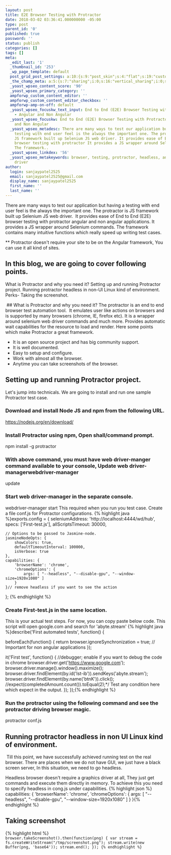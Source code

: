 ```yaml
---
layout: post
title: E2E Browser Testing with Protractor
date: 2018-03-02 03:36:41.000000000 -05:00
type: post
parent_id: '0'
published: true
password: ''
status: publish
categories: []
tags: []
meta:
  _edit_last: '1'
  _thumbnail_id: '253'
  _wp_page_template: default
  post_grid_post_settings: a:10:{s:9:"post_skin";s:4:"flat";s:19:"custom_thumb_source";s:91:"http://abyte.stream/wp-content/plugins/post-grid/assets/frontend/css/images/placeholder.png";s:17:"font_awesome_icon";s:0:"";s:23:"font_awesome_icon_color";s:7:"#737272";s:22:"font_awesome_icon_size";s:4:"50px";s:17:"custom_youtube_id";s:0:"";s:15:"custom_vimeo_id";s:0:"";s:21:"custom_dailymotion_id";s:0:"";s:14:"custom_mp3_url";s:0:"";s:20:"custom_soundcloud_id";s:0:"";}
  _the_champ_meta: a:5:{s:7:"sharing";i:0;s:16:"vertical_sharing";i:0;s:7:"counter";i:0;s:16:"vertical_counter";i:0;s:11:"fb_comments";i:0;}
  _yoast_wpseo_content_score: '90'
  _yoast_wpseo_primary_category: ''
  ampforwp_custom_content_editor: ''
  ampforwp_custom_content_editor_checkbox: ''
  ampforwp-amp-on-off: default
  _yoast_wpseo_focuskw_text_input: End to End (E2E) Browser Testing with Protractor
    - Angular and Non Angular
  _yoast_wpseo_focuskw: End to End (E2E) Browser Testing with Protractor - Angular
    and Non Angular
  _yoast_wpseo_metadesc: There are many ways to test our application but having a
    testing with end user feel is the always the important one. The protractor is
    JS framework built up Selenium JS web driver. It provides ease of End to End (E2E)
    browser testing with protractor It provides a JS wrapper around Selenium commands.
    The framework..
  _yoast_wpseo_linkdex: '56'
  _yoast_wpseo_metakeywords: browser, testing, protractor, headless, angular, non,
    driver
author:
  login: sanjaypatel2525
  email: sanjaypatel2525@gmail.com
  display_name: sanjaypatel2525
  first_name: ''
  last_name: ''
---
```

There are many ways to test our application but having a testing with end user feel is the always the important one. The protractor is JS framework built up Selenium JS web driver.  It provides ease of End to End (E2E) browser testing with protractor angular and non angular applications. It provides a JS wrapper around Selenium commands. The framework contains many intuitive functions which really speed up writing test cases.

** Protractor doesn't require your site to be on the Angular framework, You can use it all kind of sites.
## In this blog, we are going to cover following points.

What is Protractor and why you need it?
Setting up and running Protractor project.
Running protractor headless in non-UI Linux kind of environment.
Perks- Taking the screenshot.

<img class="alignnone size-full wp-image-252" src="{{ site.baseurl }}/assets/img_5a9774aa865b3.png" alt="" />
## What is Protractor and why you need it?
The protractor is an end to end browser test automation tool.  It emulates user like actions on browsers and is supported by many browsers (chrome, IE, firefox etc). It is a wrapper around selenium web driver commands and much more. Provides automatic wait capabilities for the resource to load and render. Here some points which make Protractor a great framework.

* It is an open source project and has big community support.
* It is well documented.
* Easy to setup and configure.
* Work with almost all the browser.
* Anytime you can take screenshots of the browser.

## Setting up and running Protractor project.
Let's jump into technicals. We are going to install and run one sample Protractor test case.

### Download and install Node JS and npm from the following URL.
<a href="https://nodejs.org/en/download/" rel="nofollow">https://nodejs.org/en/download/</a>

### Install Protractor using npm, Open shall/command prompt.
npm install -g protractor

### With above command, you must have web driver-manger command available to your console, Update web driver-managerwebdriver-manager 
update


### Start web driver-manager in the separate console.
webdriver-manager start
This required when you run you test case.
Create a file conf.js for Protractor configurations.
{% highlight java %}exports.config = {
	seleniumAddress: 'http://localhost:4444/wd/hub',
	specs: ['First-test.js'],
	allScriptsTimeout: 30000,

	// Options to be passed to Jasmine-node.
	jasmineNodeOpts: {
		showColors: true,
		defaultTimeoutInterval: 100000,
		isVerbose: true
	},
	capabilities: {
		'browserName': 'chrome',
		'chromeOptions': {
			args: [ "--headless", "--disable-gpu", "--window-size=1920x1080" ] 
		}
	}// remove headless if you want to see the action
};
{% endhighlight %}


### Create First-test.js in the same location.
This is your actual test steps. For now, you can copy paste below code. This script will open google.com and search for 'abyte.stream'
{% highlight java %}describe('First automated tests', function() {

  beforeEach(function() {
      return browser.ignoreSynchronization = true; // Important for non angular applications
    });

  it('First test', function() {
	//debugger;	 enable if you want to debug the code in chrome
	browser.driver.get('https://www.google.com');
	browser.driver.manage().window().maximize();
	browser.driver.findElement(by.id('lst-ib')).sendKeys('abyte.stream');
	browser.driver.findElement(by.name('btnK')).click();
        //expect(completedAmount.count()).toEqual(2);*/ Test any condition here which expect in the output.
  });
});{% endhighlight %}


### Run the protractor using the following command and see the protractor driving browser magic.
protractor conf.js




## Running protractor headless in non UI Linux kind of environment.
<img class="alignnone size-full wp-image-260" src="{{ site.baseurl }}/assets/img_5a98c56230888.png" alt="" />
Till this point, we have successfully achieved running test on the real browser. There are places when we do not have GUI, we just have a black screen server, In this situation, we need to go headless.

Headless browser doesn't require a graphics driver at all, They just get commands and execute them directly in memory. To achieve this you need to specify headless in cong.js under capabilities.
{% highlight json %} capabilities: { 'browserName': 'chrome', 'chromeOptions': { args: [ "--headless", "--disable-gpu", "--window-size=1920x1080" ] } }{% endhighlight %}
## Taking screenshot
{% highlight html %}<code class="lang-javascript">
browser.takeScreenshot().then(function(png) {
  var stream = fs.createWriteStream("/tmp/screenshot.png");
  stream.write(new Buffer(png, 'base64'));
  stream.end();
});
{% endhighlight %}
